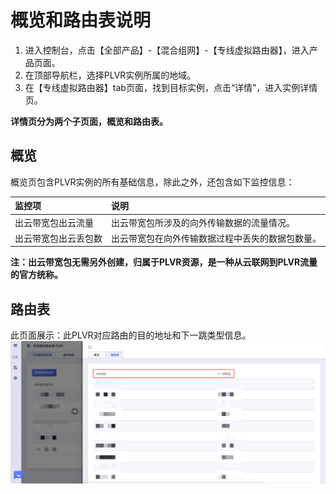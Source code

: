 # 概览和路由表说明

1. 进入控制台，点击【全部产品】-【混合组网】-【专线虚拟路由器】，进入产品页面。
2. 在顶部导航栏，选择PLVR实例所属的地域。
3. 在【专线虚拟路由器】tab页面，找到目标实例，点击“详情”，进入实例详情页。

**详情页分为两个子页面，概览和路由表。**

## 概览
概览页包含PLVR实例的所有基础信息，除此之外，还包含如下监控信息：

| 监控项      | 说明|
| :--------- | :------- |
| 出云带宽包出云流量       | 出云带宽包所涉及的向外传输数据的流量情况。 |
| 出云带宽包出云丢包数       | 出云带宽包在向外传输数据过程中丢失的数据包数量。  |

**注：出云带宽包无需另外创建，归属于PLVR资源，是一种从云联网到PLVR流量的官方统称。**

## 路由表
此页面展示：此PLVR对应路由的目的地址和下一跳类型信息。
![](/images/34.png)
